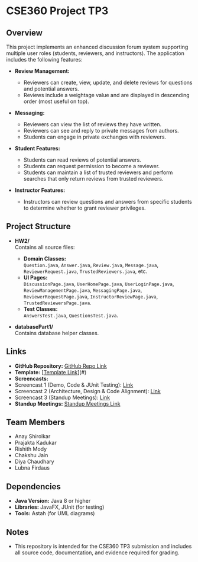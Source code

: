 # CSE360 Project TP3

## Overview

This project implements an enhanced discussion forum system supporting multiple user roles (students, reviewers, and instructors). The application includes the following features:

- **Review Management:**  
  - Reviewers can create, view, update, and delete reviews for questions and potential answers.
  - Reviews include a weightage value and are displayed in descending order (most useful on top).

- **Messaging:**  
  - Reviewers can view the list of reviews they have written.
  - Reviewers can see and reply to private messages from authors.
  - Students can engage in private exchanges with reviewers.

- **Student Features:**  
  - Students can read reviews of potential answers.
  - Students can request permission to become a reviewer.
  - Students can maintain a list of trusted reviewers and perform searches that only return reviews from trusted reviewers.

- **Instructor Features:**  
  - Instructors can review questions and answers from specific students to determine whether to grant reviewer privileges.

## Project Structure

- **HW2/**  
  Contains all source files:
  - **Domain Classes:**  
    `Question.java`, `Answer.java`, `Review.java`, `Message.java`, `ReviewerRequest.java`, `TrustedReviewers.java`, etc.
  - **UI Pages:**  
    `DiscussionPage.java`, `UserHomePage.java`, `UserLoginPage.java`, `ReviewManagementPage.java`, `MessagingPage.java`, `ReviewerRequestPage.java`, `InstructorReviewPage.java`, `TrustedReviewersPage.java`.
  - **Test Classes:**  
    `AnswersTest.java`, `QuestionsTest.java`.

- **databasePart1/**  
  Contains database helper classes.
## Links

- **GitHub Repository:** [GitHub Repo Link](#)
- **Template:** [[Template Link](https://arizonastateu-my.sharepoint.com/:w:/g/personal/lfirdaus_sundevils_asu_edu/EbuToRTFtllJpkD7UWVzdWYB1HzZGu38KzH7ULKUcFxoUg)](#)
- **Screencasts:**  
- Screencast 1 (Demo, Code & JUnit Testing): [Link](#)  
- Screencast 2 (Architecture, Design & Code Alignment): [Link](#)  
- Screencast 3 (Standup Meetings): [Link](#)
- **Standup Meetings:** [Standup Meetings Link](#)

## Team Members

- Anay Shirolkar
- Prajakta Kadukar
- Rishith Mody
- Chakshu Jain
- Diya Chaudhary
- Lubna Firdaus

## Dependencies

- **Java Version:** Java 8 or higher  
- **Libraries:** JavaFX, JUnit (for testing)  
- **Tools:** Astah (for UML diagrams)

## Notes
- This repository is intended for the CSE360 TP3 submission and includes all source code, documentation, and evidence required for grading.
